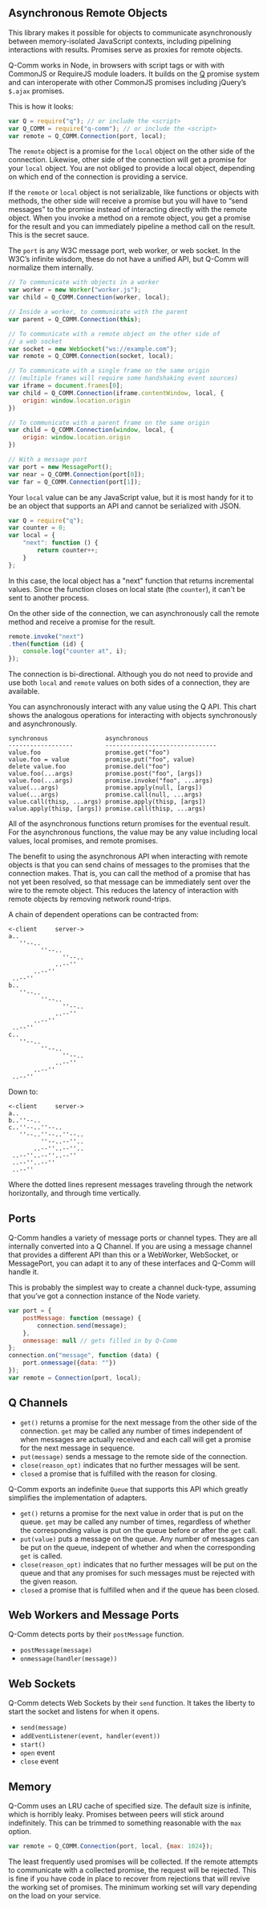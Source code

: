 
Asynchronous Remote Objects
---------------------------

This library makes it possible for objects to communicate
asynchronously between memory-isolated JavaScript contexts,
including pipelining interactions with results.  Promises
serve as proxies for remote objects.

Q-Comm works in Node, in browsers with script tags or with
with CommonJS or RequireJS module loaders.  It builds on the
[Q][] promise system and can interoperate with other
CommonJS promises including jQuery’s ``$.ajax`` promises.

[Q]: https://github.com/kriskowal/q

This is how it looks:

```javascript
var Q = require("q"); // or include the <script>
var Q_COMM = require("q-comm"); // or include the <script>
var remote = Q_COMM.Connection(port, local);
```

The ``remote`` object is a promise for the ``local`` object
on the other side of the connection.  Likewise, other side
of the connection will get a promise for your ``local``
object.  You are not obliged to provide a local object,
depending on which end of the connection is providing a
service.

If the ``remote`` or ``local`` object is not serializable,
like functions or objects with methods, the other side will
receive a promise but you will have to “send messages” to
the promise instead of interacting directly with the remote
object.  When you invoke a method on a remote object, you
get a promise for the result and you can immediately
pipeline a method call on the result.  This is the secret
sauce.

The ``port`` is any W3C message port, web worker, or web
socket.  In the W3C’s infinite wisdom, these do not have a
unified API, but Q-Comm will normalize them internally.

```javascript
// To communicate with objects in a worker
var worker = new Worker("worker.js");
var child = Q_COMM.Connection(worker, local);
```

```javascript
// Inside a worker, to communicate with the parent
var parent = Q_COMM.Connection(this);
```

```javascript
// To communicate with a remote object on the other side of
// a web socket
var socket = new WebSocket("ws://example.com");
var remote = Q_COMM.Connection(socket, local);
```

```javascript
// To communicate with a single frame on the same origin
// (multiple frames will require some handshaking event sources)
var iframe = document.frames[0];
var child = Q_COMM.Connection(iframe.contentWindow, local, {
    origin: window.location.origin
})
```

```javascript
// To communicate with a parent frame on the same origin
var child = Q_COMM.Connection(window, local, {
    origin: window.location.origin
})
```

```javascript
// With a message port
var port = new MessagePort();
var near = Q_COMM.Connection(port[0]);
var far = Q_COMM.Connection(port[1]);
```

Your ``local`` value can be any JavaScript value, but it is
most handy for it to be an object that supports an API and
cannot be serialized with JSON.

```javascript
var Q = require("q");
var counter = 0;
var local = {
    "next": function () {
        return counter++;
    }
};
```

In this case, the local object has a "next" function that
returns incremental values.  Since the function closes on
local state (the ``counter``), it can't be sent to another
process.

On the other side of the connection, we can asynchronously
call the remote method and receive a promise for the result.

```javascript
remote.invoke("next")
.then(function (id) {
    console.log("counter at", i);
});
```

The connection is bi-directional.  Although you do not need
to provide and use both ``local`` and ``remote`` values on
both sides of a connection, they are available.

You can asynchronously interact with any value using the Q
API.  This chart shows the analogous operations for
interacting with objects synchronously and asynchronously.

```
synchronous                asynchronous
------------------         -------------------------------
value.foo                  promise.get("foo")
value.foo = value          promise.put("foo", value)
delete value.foo           promise.del("foo")
value.foo(...args)         promise.post("foo", [args])
value.foo(...args)         promise.invoke("foo", ...args)
value(...args)             promise.apply(null, [args])
value(...args)             promise.call(null, ...args)
value.call(thisp, ...args) promise.apply(thisp, [args])
value.apply(thisp, [args]) promise.call(thisp, ...args)
```

All of the asynchronous functions return promises for the
eventual result.  For the asynchronous functions, the value
may be any value including local values, local promises, and
remote promises.

The benefit to using the asynchronous API when interacting
with remote objects is that you can send chains of messages
to the promises that the connection makes.  That is, you can
call the method of a promise that has not yet been resolved,
so that message can be immediately sent over the wire to the
remote object.  This reduces the latency of interaction with
remote objects by removing network round-trips.

A chain of dependent operations can be contracted from:

```
<-client     server->
a..
   ''--..
         ''--..
               ''--..
             ..--''
       ..--''
 ..--''
b..
   ''--..
         ''--..
               ''--..
             ..--''
       ..--''
 ..--''
c..
   ''--..
         ''--..
               ''--..
             ..--''
       ..--''
 ..--''
```

Down to:

```
<-client     server->
a..
b..''--..
c..''--..''--..
   ''--..''--..''--..
         ''--..--''..
       ..--''..--''..
 ..--''..--''..--''
 ..--''..--''
 ..--''
```

Where the dotted lines represent messages traveling through
the network horizontally, and through time vertically.


Ports
-----

Q-Comm handles a variety of message ports or channel types.  They are
all internally converted into a Q Channel.  If you are using a message
channel that provides a different API than this or a WebWorker,
WebSocket, or MessagePort, you can adapt it to any of these interfaces
and Q-Comm will handle it.

This is probably the simplest way to create a channel duck-type,
assuming that you’ve got a connection instance of the Node variety.

```javascript
var port = {
    postMessage: function (message) {
        connection.send(message);
    },
    onmessage: null // gets filled in by Q-Comm
};
connection.on("message", function (data) {
    port.onmessage({data: ""})
});
var remote = Connection(port, local);
```

## Q Channels

-   ``get()`` returns a promise for the next message from the other
    side of the connection.  ``get`` may be called any number of times
    independent of when messages are actually received and each call
    will get a promise for the next message in sequence.
-   ``put(message)`` sends a message to the remote side of the
    connection.
-   ``close(reason_opt)`` indicates that no further messages will be
    sent.
-   ``closed`` a promise that is fulfilled with the reason for closing.

Q-Comm exports an indefinite ``Queue`` that supports this API which
greatly simplifies the implementation of adapters.

-   ``get()`` returns a promise for the next value in order that is
    put on the queue.  ``get`` may be called any number of times,
    regardless of whether the corresponding value is put on the queue
    before or after the ``get`` call.
-   ``put(value)`` puts a message on the queue.  Any number of
    messages can be put on the queue, indepent of whether and when the
    corresponding ``get`` is called.
-   ``close(reason_opt)`` indicates that no further messages will be
    put on the queue and that any promises for such messages must be
    rejected with the given reason.
-   ``closed`` a promise that is fulfilled when and if the queue has
    been closed.

## Web Workers and Message Ports

Q-Comm detects ports by their ``postMessage`` function.

-   ``postMessage(message)``
-   ``onmessage(handler(message))``

## Web Sockets

Q-Comm detects Web Sockets by their ``send`` function.  It takes the
liberty to start the socket and listens for when it opens.

-   ``send(message)``
-   ``addEventListener(event, handler(event))``
-   ``start()``
-   ``open`` event
-   ``close`` event

Memory
------

Q-Comm uses an LRU cache of specified size.  The default size is
infinite, which is horribly leaky.  Promises between peers will stick
around indefinitely.  This can be trimmed to something reasonable with
the ``max`` option.

```javascript
var remote = Q_COMM.Connection(port, local, {max: 1024});
```

The least frequently used promises will be collected.  If the remote
attempts to communicate with a collected promise, the request will be
rejected.  This is fine if you have code in place to recover from
rejections that will revive the working set of promises.  The minimum
working set will vary depending on the load on your service.

